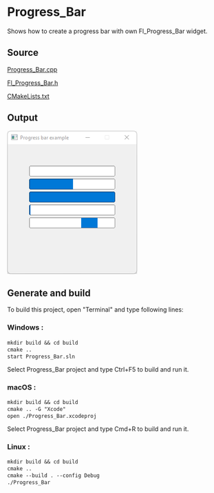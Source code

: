 # Progress_Bar

Shows how to create a progress bar with own Fl_Progress_Bar widget.

## Source

[Progress_Bar.cpp](Progress_Bar.cpp)

[Fl_Progress_Bar.h](Fl_Progress_Bar.h)

[CMakeLists.txt](CMakeLists.txt)

## Output

![output](../../../docs/Pictures/Examples/Progress_Bar.png)

## Generate and build

To build this project, open "Terminal" and type following lines:

### Windows :

``` shell
mkdir build && cd build
cmake .. 
start Progress_Bar.sln
```

Select Progress_Bar project and type Ctrl+F5 to build and run it.

### macOS :

``` shell
mkdir build && cd build
cmake .. -G "Xcode"
open ./Progress_Bar.xcodeproj
```

Select Progress_Bar project and type Cmd+R to build and run it.

### Linux :

``` shell
mkdir build && cd build
cmake .. 
cmake --build . --config Debug
./Progress_Bar
```
